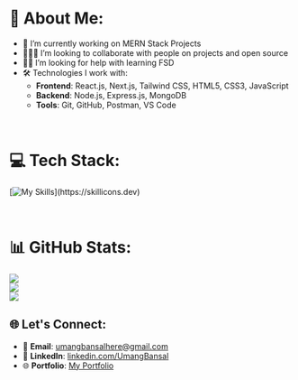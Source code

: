 # 💫 About Me:
- 🔭 I’m currently working on MERN Stack Projects
- 🧑🏻‍💻 I’m looking to collaborate with people on projects and open source
- 🤝🏼 I’m looking for help with learning FSD
- 🛠️ Technologies I work with:
  - **Frontend**: React.js, Next.js, Tailwind CSS, HTML5, CSS3, JavaScript  
  - **Backend**: Node.js, Express.js, MongoDB  
  - **Tools**: Git, GitHub, Postman, VS Code  

<br/>

# 💻 Tech Stack:

[![My Skills](https://skillicons.dev/icons?i=html,css,js,react,mongodb,expressjs,nodejs,tailwind,postman,vercel,vscode,git,)](https://skillicons.dev)

<br/>

# 📊 GitHub Stats:
![](https://github-readme-stats.vercel.app/api?username=umanghere&theme=tokyonight&hide_border=false&include_all_commits=false&count_private=false)<br/>
![](https://nirzak-streak-stats.vercel.app/?user=umanghere&theme=tokyonight&hide_border=false)<br/>
![](https://github-readme-stats.vercel.app/api/top-langs/?username=umanghere&theme=tokyonight&hide_border=false&include_all_commits=false&count_private=false&layout=compact)

<!-- Proudly created with GPRM ( https://gprm.itsvg.in ) -->


## 🌐 Let's Connect:


- 📧 **Email**: umangbansalhere@gmail.com
- 💼 **LinkedIn**: [linkedin.com/UmangBansal](https://linkedin.com/in/https://linkedin.com/in/umang-bansal-18314821b)  
- 🌐 **Portfolio**: [My Portfolio](https://portfolio-umang.vercel.app/)  
